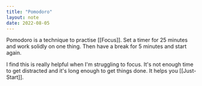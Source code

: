 ```yaml
---
title: "Pomodoro"
layout: note
date: 2022-08-05
---
```


Pomodoro is a technique to practise [[Focus]]. Set a timer for 25 minutes and work solidly on one thing. Then have a break for 5 minutes and start again.

I find this is really helpful when I'm struggling to focus. It's not enough time to get distracted and it's long enough to get things done. It helps you [[Just-Start]].

